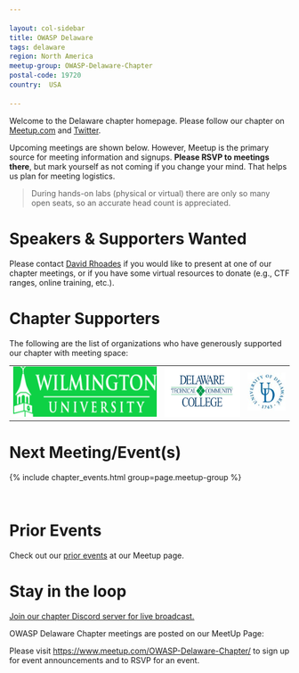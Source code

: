 ```yaml
---

layout: col-sidebar
title: OWASP Delaware
tags: delaware
region: North America
meetup-group: OWASP-Delaware-Chapter
postal-code: 19720
country:  USA

---
```

Welcome to the Delaware chapter homepage. 
Please follow our chapter on <a href="https://bit.ly/owaspDE" target="_blank" rel="noopener noreferrer">Meetup.com</a> and <a href="https://twitter.com/owaspde" target="_blank" rel="noopener noreferrer">Twitter</a>.

Upcoming meetings are shown below.  However, Meetup is the primary source for meeting information and signups. **Please RSVP to meetings there**, but mark yourself as not coming if you change your mind.  That helps us plan for meeting logistics. 

> During hands-on labs (physical or virtual) there are only so many open seats, so an accurate head count is appreciated.

# Speakers & Supporters Wanted

Please contact [David Rhoades](mailto:david.rhoades@owasp.org) if you would like to present at one of our chapter meetings, or if you have some virtual resources to donate (e.g., CTF ranges, online training, etc.).

<!-- note to add when physical meetings resume:
When donating space for our meetings Northern Delaware is ideal, but we are flexible - especially if you have people in your area willing to attend.
-->

# Chapter Supporters

The following are the list of organizations who have generously supported our chapter with meeting space:

<table cellpadding="15" cellspacing="0">
<tr>
<td>
<a href="https://www.wilmu.edu/" target="_blank" rel="noopener noreferrer"><img src="assets/images/WilmU-logo.png" alt="Wilmington University logo" height="90"/></a>
</td>
<td>
<a href="https://www.dtcc.edu/" target="_blank" rel="noopener noreferrer"><img src="assets/images/dtcc-logo.png" alt="Delaware Technical Community College logo" height="90"/></a>
</td>
<td>
<a href="https://www.udel.edu/" target="_blank" rel="noopener noreferrer"><img src="assets/images/UD-logo.jpg" alt="University of Delaware logo"/></a>
</td>
</tr>
</table>

# Next Meeting/Event(s)

{% include chapter_events.html group=page.meetup-group %}

<br>

# Prior Events
Check out our <a href="https://www.meetup.com/owasp-delaware-chapter/events/?type=past" target="_blank" rel="noopener">prior events</a> at our Meetup page.

# Stay in the loop

<a href="https://discord.gg/EHUznhj" target="_blank" rel="noopener">Join our chapter Discord server for live broadcast.</a>

OWASP Delaware Chapter meetings are posted on our MeetUp Page:

Please visit <a href="https://www.meetup.com/OWASP-Delaware-Chapter/" target="_blank" rel="noopener">https://www.meetup.com/OWASP-Delaware-Chapter/</a> to sign up for event announcements and to RSVP for an event.
